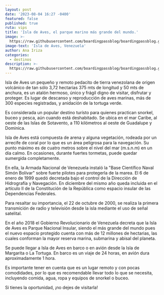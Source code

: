 ```yaml
---
layout: post
date: '2023-08-04 16:27 -0400'
featured: false
published: true
ruta: vips
title: 'Isla de Aves, el parque marino más grande del mundo.'
image: >-
  https://raw.githubusercontent.com/boardingpassblog/boardingpassblog.github.io/main/assets/images/Isla-de-Aves.jpg
image-text: 'Isla de Aves, Venezuela'
author: Ana Iriza
categories:
  - destinos
description: >-
  https://raw.githubusercontent.com/boardingpassblog/boardingpassblog.github.io/main/assets/images/Isla-de-Aves.jpg
---
```

Isla de Aves un pequeño y remoto pedacito de tierra venezolana de origen volcánico de tan sólo 3,72 hectarias 375 mts de longitud y 50 mts de anchura, es un atalón hermoso, único y frágil digno de visitar, disfrutar y proteger.
Es lugar de descanso y reproducción de aves marinas, más de 300 especies registradas, y anidación de la tortuga verde.

Es considerada un popular destino turísto para quienes practican snorkel, buceo y pesca, aún cuando está deshabitado. Se ubica en el mar Caribe, al oeste de las Islas de Sotavento, a 110 kilómetros al oeste de Guadalupe y Dominica.

Isla de Aves está compuesta de arena y alguna vegetación, rodeada por un arrecife de coral por lo que es un área peligrosa para la navegación. 
Su punto máximo es de cuatro metros sobre el nivel del mar (m.s.n.m) en un día calmo. En ocasiones, durante fuertes tormetas, puede quedar sumergida completamente. 

En ella, la Armada Nacional de Venezuela instaló la "Base Científico Naval Simón Bolívar" sobre fuerte pilotes para protegerla de la marea. 
El 6 de enero de 1999 quedó decretada bajo el control de la Dirección de Hidrografía y Navegación. En diciembre del mismo año queda incluida en el artículo II de la Constitución de la República como espacio insular de las Dependencias Federales. 

Para resaltar su importancia, el 22 de octubre de 2000, se realiza la primera transmición de radio y televisión desde la isla mediante el uso de señal satelital. 

En el año 2018 el Gobierno Revolucionario de Venezuela decreta que la Isla de Aves es Parque Nacional Insular, siendo el más grande del mundo pues el nuevo espacio protegido cuenta con más de 12 millones de hectarias, las cuales conforman la mayor reserva marina, submarina y abisal del planeta.

Se puede llegar a Isla de Aves en barco o en avión desde la Isla de Margarita o La Tortuga. 
En barco es un viaje de 24 horas, en avión dura aproximadamente 1 hora.

Es importante tener en cuenta que es un lugar remoto y con pocas comodidades, por lo que es recomendable llevar todo lo que se necesita, incluyendo comida, agua, ropa y equipos de snorkel o buceo.

Si tienes la oportunidad, ¡no dejes de visitarla!

